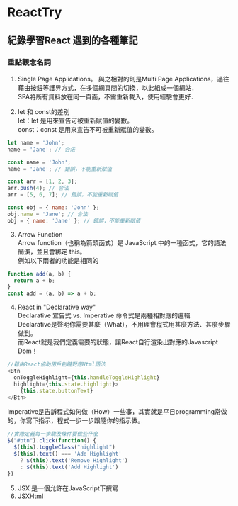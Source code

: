 # ReactTry
## 紀錄學習React 遇到的各種筆記

### 重點觀念名詞
1. Single Page Applications。 
與之相對的則是Multi Page Applications，過往藉由按鈕等護界方式，在多個網頁間的切換，以此組成一個網站．  
SPA將所有資料放在同一頁面，不需重新載入，使用經驗會更好．  

2. let 和 const的差別  
let：let 是用來宣告可被重新賦值的變數。  
const：const 是用來宣告不可被重新賦值的變數。  
```Javascript
let name = 'John';
name = 'Jane'; // 合法

const name = 'John';
name = 'Jane'; // 錯誤，不能重新賦值

const arr = [1, 2, 3];
arr.push(4); // 合法
arr = [5, 6, 7]; // 錯誤，不能重新賦值

const obj = { name: 'John' };
obj.name = 'Jane'; // 合法
obj = { name: 'Jane' }; // 錯誤，不能重新賦值
```

3. Arrow Function  
Arrow function（也稱為箭頭函式）是 JavaScript 中的一種函式，它的語法簡潔，並且會綁定 this。  
例如以下兩者的功能是相同的  
```Javascript
function add(a, b) {
  return a + b;
}
const add = (a, b) => a + b;
```

4. React in "Declarative way"  
Declarative 宣告式 vs. Imperative 命令式是兩種相對應的邏輯  
Declarative是聲明你需要甚麼（What），不用理會程式用甚麼方法、甚麼步驟做到。  
而React就是我們定義需要的狀態，讓React自行渲染出對應的Javascript Dom！  
```JavaScript
//藉由React協助用戶創鍵對應Html語法
<Btn 
  onToggleHighlight={this.handleToggleHighlight}
  highlight={this.state.highlight}>
    {this.state.buttonText}
</Btn>
```
Imperative是告訴程式如何做（How）一些事，其實就是平日programming常做的，你寫下指示，程式一步一步跟隨你的指示做。  
```JavaScript
//實際定義每一步驟及條件要做些什麼
$("#btn").click(function() {
  $(this).toggleClass("highlight")
  $(this).text() === 'Add Highlight'
    ? $(this).text('Remove Highlight')
    : $(this).text('Add Highlight')
})
```

5. JSX
是一個允許在JavaScript下撰寫
5. JSXHtml

